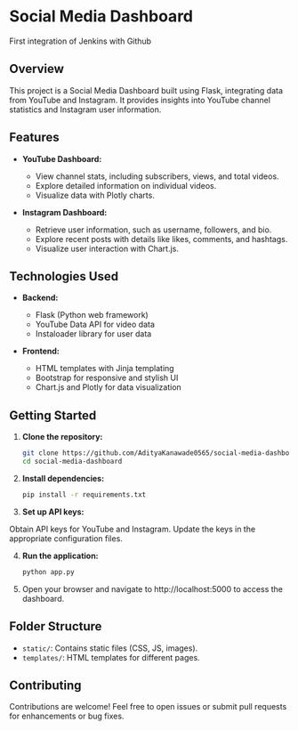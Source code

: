 # Social Media Dashboard
First integration of Jenkins with Github
## Overview

This project is a Social Media Dashboard built using Flask, integrating data from YouTube and Instagram. It provides insights into YouTube channel statistics and Instagram user information.

## Features

- **YouTube Dashboard:**
  - View channel stats, including subscribers, views, and total videos.
  - Explore detailed information on individual videos.
  - Visualize data with Plotly charts.

- **Instagram Dashboard:**
  - Retrieve user information, such as username, followers, and bio.
  - Explore recent posts with details like likes, comments, and hashtags.
  - Visualize user interaction with Chart.js.

## Technologies Used

- **Backend:**
  - Flask (Python web framework)
  - YouTube Data API for video data
  - Instaloader library for user data

- **Frontend:**
  - HTML templates with Jinja templating
  - Bootstrap for responsive and stylish UI
  - Chart.js and Plotly for data visualization

## Getting Started

1. **Clone the repository:**
   ```bash
   git clone https://github.com/AdityaKanawade0565/social-media-dashboard.git
   cd social-media-dashboard

2. **Install dependencies:**
    ```bash
    pip install -r requirements.txt

3. **Set up API keys:**

  Obtain API keys for YouTube and Instagram.
  Update the keys in the appropriate configuration files.

4. **Run the application:**
    ```bash
    python app.py

5. Open your browser and navigate to http://localhost:5000 to access the dashboard.

## Folder Structure

- `static/`: Contains static files (CSS, JS, images).
- `templates/`: HTML templates for different pages.

## Contributing

Contributions are welcome! Feel free to open issues or submit pull requests for enhancements or bug fixes.
